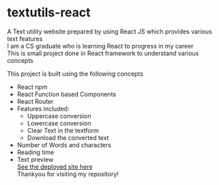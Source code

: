 # textutils-react
A Text utility website prepared by using React JS which provides various text features<br />
I am a CS graduate who is learning React to progress in my career<br />
This is small project done in React framework to understand various concepts<br />

This project is built using the following concepts

* React npm
* React Function based Components
* React Router
* Features included:
  * Uppercase conversion
  * Lowercase conversion
  * Clear Text in the textform
  * Download the converted text
* Number of Words and characters
* Reading time
* Text preview<br />
[See the deployed site here](https://textutils-react-bharathkumar-18.netlify.app/)<br />
Thankyou for visiting my repository!
